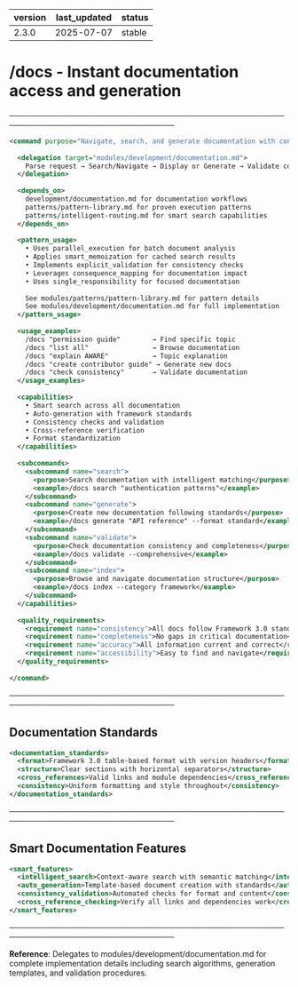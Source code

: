 | version | last_updated | status |
|---------|--------------|--------|
| 2.3.0   | 2025-07-07   | stable |

# /docs - Instant documentation access and generation

────────────────────────────────────────────────────────────────────────────────

```xml
<command purpose="Navigate, search, and generate documentation with consistency checks">
  
  <delegation target="modules/development/documentation.md">
    Parse request → Search/Navigate → Display or Generate → Validate consistency
  </delegation>
  
  <depends_on>
    development/documentation.md for documentation workflows
    patterns/pattern-library.md for proven execution patterns
    patterns/intelligent-routing.md for smart search capabilities
  </depends_on>
  
  <pattern_usage>
    • Uses parallel_execution for batch document analysis
    • Applies smart_memoization for cached search results
    • Implements explicit_validation for consistency checks
    • Leverages consequence_mapping for documentation impact
    • Uses single_responsibility for focused documentation
    
    See modules/patterns/pattern-library.md for pattern details
    See modules/development/documentation.md for full implementation
  </pattern_usage>
  
  <usage_examples>
    /docs "permission guide"        → Find specific topic
    /docs "list all"                → Browse documentation
    /docs "explain AWARE"           → Topic explanation
    /docs "create contributor guide" → Generate new docs
    /docs "check consistency"       → Validate documentation
  </usage_examples>
  
  <capabilities>
    • Smart search across all documentation
    • Auto-generation with framework standards
    • Consistency checks and validation
    • Cross-reference verification
    • Format standardization
  </capabilities>
  
  <subcommands>
    <subcommand name="search">
      <purpose>Search documentation with intelligent matching</purpose>
      <example>/docs search "authentication patterns"</example>
    </subcommand>
    <subcommand name="generate">
      <purpose>Create new documentation following standards</purpose>
      <example>/docs generate "API reference" --format standard</example>
    </subcommand>
    <subcommand name="validate">
      <purpose>Check documentation consistency and completeness</purpose>
      <example>/docs validate --comprehensive</example>
    </subcommand>
    <subcommand name="index">
      <purpose>Browse and navigate documentation structure</purpose>
      <example>/docs index --category framework</example>
    </subcommand>
  </capabilities>
  
  <quality_requirements>
    <requirement name="consistency">All docs follow Framework 3.0 standards</requirement>
    <requirement name="completeness">No gaps in critical documentation</requirement>
    <requirement name="accuracy">All information current and correct</requirement>
    <requirement name="accessibility">Easy to find and navigate</requirement>
  </quality_requirements>
  
</command>
```

────────────────────────────────────────────────────────────────────────────────

## Documentation Standards

```xml
<documentation_standards>
  <format>Framework 3.0 table-based format with version headers</format>
  <structure>Clear sections with horizontal separators</structure>
  <cross_references>Valid links and module dependencies</cross_references>
  <consistency>Uniform formatting and style throughout</consistency>
</documentation_standards>
```

────────────────────────────────────────────────────────────────────────────────

## Smart Documentation Features

```xml
<smart_features>
  <intelligent_search>Context-aware search with semantic matching</intelligent_search>
  <auto_generation>Template-based document creation with standards</auto_generation>
  <consistency_validation>Automated checks for format and content</consistency_validation>
  <cross_reference_checking>Verify all links and dependencies work</cross_reference_checking>
</smart_features>
```

────────────────────────────────────────────────────────────────────────────────

**Reference**: Delegates to modules/development/documentation.md for complete implementation details including search algorithms, generation templates, and validation procedures.